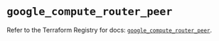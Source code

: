 # `google_compute_router_peer`

Refer to the Terraform Registry for docs: [`google_compute_router_peer`](https://registry.terraform.io/providers/hashicorp/google/5.38.0/docs/resources/compute_router_peer).
